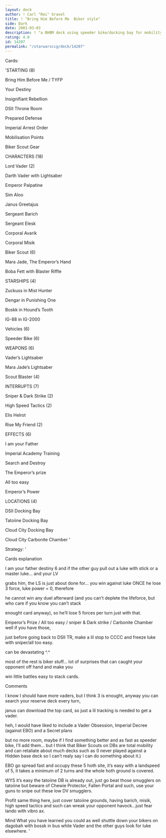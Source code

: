 ```yaml
---
layout: deck
author: ! Carl "Rei" Gravel
title: ! "Bring Him Before Me  Biker style"
side: Dark
date: 2001-03-03
description: ! "a BHBM deck using speeder bike/docking bay for mobility and lot of anti-luke cards to easily deplete your opponent life force and thus battling force."
rating: 4.0
id: 14207
permalink: "/starwarsccg/deck/14207"
---
```

Cards: 

'STARTING (8)

Bring Him Before Me / TYFP

Your Destiny

Insignifiant Rebellion

DSII Throne Room

Prepared Defense

Imperial Arrest Order

Mobilisation Points

Biker Scout Gear



CHARACTERS (18)

Lord Vader (2)

Darth Vader with Lightsaber

Emperor Palpatine

Sim Aloo

Janus Greetajus

Sergeant Barich

Sergeant Elesk

Corporal Avarik

Corporal Misik

Biker Scout (6)

Mara Jade, The Emperor’s Hand

Boba Fett with Blaster Riffle


STARSHIPS (4)

Zuckuss in Mist Hunter

Dengar in Punishing One

Boskk in Hound’s Tooth

IG-88 in IG-2000


Vehicles (6)

Speeder Bike (6)


WEAPONS (6)

Vader’s Lightsaber

Mara Jade’s Lightsaber

Scout Blaster (4)


INTERRUPTS (7)

Sniper & Dark Strike (2)

High Speed Tactics (2)

Elis Helrot

Rise My Friend (2)



EFFECTS (6)

I am your Father

Imperial Academy Training

Search and Destroy

The Emperor’s prize

All too easy

Emperor’s Power


LOCATIONS (4)

DSII Docking Bay

Tatoiine Docking Bay

Cloud City Docking Bay

Cloud City Carbonite Chamber '

Strategy: '

Cards explanation


I am your father  destiny 6 and if the other guy pull out a luke with stick or a master luke... and your LV

grabs him, the LS is just about done for... you win against luke ONCE he lose 3 force, luke power = 0, therefore

he cannot win any duel afterward (and you can’t deplete the lifeforce, but who care if you know you can’t stack

enought card anyway), so he’ll lose 5 forces per turn just with that.


Emperor’s Prize / All too easy / sniper & Dark strike / Carbonite Chamber well if you have those, 

just before going back to DSII TR, make a lil stop to CCCC and freeze luke with sniper/all too easy.

can be devastating ^.^


most of the rest is biker stuff... lot of surprises that can caught your opponent off hand and make you

win little battles easy to stack cards.


Comments


I know I should have more vaders, but I think 3 is enought, anyway you can search your reserve deck every turn,

janus can download the top card, so just a lil tracking is needed to get a vader.


heh, I would have liked to include a  Vader Obsession, Imperial Decree (against EBO) and a Secret plans

but no more room, maybe if I find something better and as fast as speeder bike, I’ll add them... but I think that Biker Scouts on DBs are total mobility and can retaliate about much decks such as (I never played against a Hidden base deck so I can’t realy say I can do something about it.)


EBO go spread fast and occupy these 5 hoth site, it’s easy with a landspeed of 5, it takes a minimum of 2 turns and the whole hoth ground is covered.


WYS it’s easy the tatoiine DB is already out, just go beat those smugglers on tatoiine but beware of Chewie Protector, Fallen Portal and such, use your guns to snipe out these low DV smugglers.


Profit same thing here, just cover tatoiine grounds, having barich, misik, high speed tactics and such can wreak your opponent havock...just fear lando with vibro ax.


Mind What you have learned you could as well shuttle down your bikers on dagobah with bossk in bus while Vader and the other guys look for luke elsewhere. '
